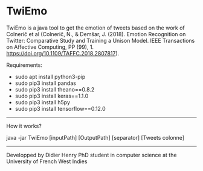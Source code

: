 # TwiEmo

TwiEmo is a java tool to get the emotion of tweets based on the work of Colnerič et al (Colnerič, N., & Demšar, J. (2018). Emotion Recognition on Twitter: Comparative Study and Training a Unison Model. IEEE Transactions on Affective Computing, PP (99), 1. https://doi.org/10.1109/TAFFC.2018.2807817).

Requirements:

- sudo apt install python3-pip
- sudo pip3 install pandas
- sudo pip3 install theano==0.8.2
- sudo pip3 install keras==1.1.0
- sudo pip3 install h5py
- sudo pip3 install tensorflow==0.12.0




---------------------------------------------------------------------------------------

How it works?

java -jar TwiEmo [inputPath] [OutputPath] [separator] [Tweets colonne]

---------------------------------------------------------------------------------------

Developped by Didier Henry PhD student in computer science at the University of French West Indies
